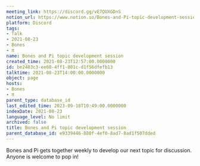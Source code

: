 ```yaml
---
meeting_link: https://discord.gg/vE7QUXGDnS
notion_url: https://www.notion.so/Bones-and-Pi-topic-development-session-be2403c3ee604ff1801cd1f56dfefb13
platform: Discord
tags:
- Talk
- 2021-08-23
- Bones
- π
name: Bones and Pi topic development session
created_time: 2021-08-23T12:57:00.0000000
id: be2403c3-ee60-4ff1-801c-d1f56dfefb13
talktime: 2021-08-23T14:00:00.0000000
object: page
hosts:
- Bones
- π
parent_type: database_id
last_edited_time: 2023-09-18T10:49:00.0000000
indexDate: 2021-08-23
language_level: No limit
archived: false
title: Bones and Pi topic development session
parent_database_id: e9339446-880f-4ef0-8ad7-8ad1f507dded
---
```


Bones and Pi gets together weekly to develop our next topic for discussion.
Anyone is welcome to pop in!










